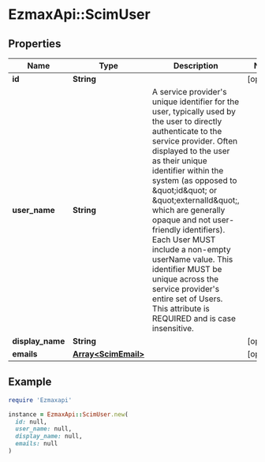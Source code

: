 # EzmaxApi::ScimUser

## Properties

| Name | Type | Description | Notes |
| ---- | ---- | ----------- | ----- |
| **id** | **String** |  | [optional] |
| **user_name** | **String** | A service provider&#39;s unique identifier for the user, typically used by the user to directly authenticate to the service provider.  Often displayed to the user as their unique identifier within the system (as opposed to \&quot;id\&quot; or \&quot;externalId\&quot;, which are generally opaque and not user-friendly identifiers).  Each User MUST include a non-empty userName value.  This identifier MUST be unique across the service provider&#39;s entire set of Users.  This attribute is REQUIRED and is case insensitive. |  |
| **display_name** | **String** |  | [optional] |
| **emails** | [**Array&lt;ScimEmail&gt;**](ScimEmail.md) |  | [optional] |

## Example

```ruby
require 'Ezmaxapi'

instance = EzmaxApi::ScimUser.new(
  id: null,
  user_name: null,
  display_name: null,
  emails: null
)
```

